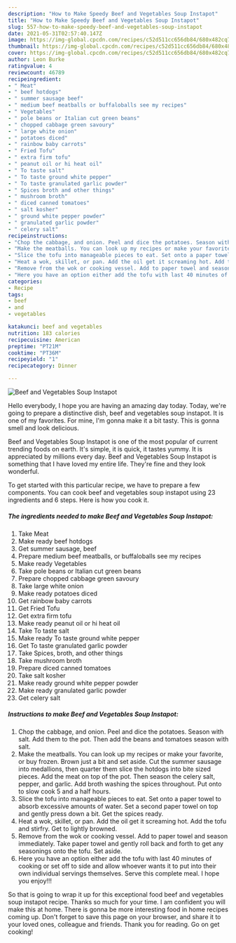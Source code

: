 ```yaml
---
description: "How to Make Speedy Beef and Vegetables Soup Instapot"
title: "How to Make Speedy Beef and Vegetables Soup Instapot"
slug: 557-how-to-make-speedy-beef-and-vegetables-soup-instapot
date: 2021-05-31T02:57:40.147Z
image: https://img-global.cpcdn.com/recipes/c52d511cc656db84/680x482cq70/beef-and-vegetables-soup-instapot-recipe-main-photo.jpg
thumbnail: https://img-global.cpcdn.com/recipes/c52d511cc656db84/680x482cq70/beef-and-vegetables-soup-instapot-recipe-main-photo.jpg
cover: https://img-global.cpcdn.com/recipes/c52d511cc656db84/680x482cq70/beef-and-vegetables-soup-instapot-recipe-main-photo.jpg
author: Leon Burke
ratingvalue: 4
reviewcount: 46789
recipeingredient:
- " Meat"
- " beef hotdogs"
- " summer sausage beef"
- " medium beef meatballs or buffaloballs see my recipes"
- " Vegetables"
- " pole beans or Italian cut green beans"
- " chopped cabbage green savoury"
- " large white onion"
- " potatoes diced"
- " rainbow baby carrots"
- " Fried Tofu"
- " extra firm tofu"
- " peanut oil or hi heat oil"
- " To taste salt"
- " To taste ground white pepper"
- " To taste granulated garlic powder"
- " Spices broth and other things"
- " mushroom broth"
- " diced canned tomatoes"
- " salt kosher"
- " ground white pepper powder"
- " granulated garlic powder"
- " celery salt"
recipeinstructions:
- "Chop the cabbage, and onion. Peel and dice the potatoes. Season with salt. Add them to the pot. Then add the beans and tomatoes season with salt."
- "Make the meatballs. You can look up my recipes or make your favorite, or buy frozen. Brown just a bit and set aside. Cut the summer sausage into medallions, then quarter them slice the hotdogs into bite sized pieces. Add the meat on top of the pot. Then season the celery salt, pepper, and garlic. Add broth washing the spices throughout. Put onto to slow cook 5 and a half hours."
- "Slice the tofu into manageable pieces to eat. Set onto a paper towel to absorb excessive amounts of water. Set a second paper towel on top and gently press down a bit. Get the spices ready."
- "Heat a wok, skillet, or pan. Add the oil get it screaming hot. Add the tofu and stirfry. Get to lightly browned."
- "Remove from the wok or cooking vessel. Add to paper towel and season immediately. Take paper towel and gently roll back and forth to get any seasonings onto the tofu. Set aside."
- "Here you have an option either add the tofu with last 40 minutes of cooking or set off to side and allow whoever wants it to put into their own individual servings themselves. Serve this complete meal. I hope you enjoy!!!"
categories:
- Recipe
tags:
- beef
- and
- vegetables

katakunci: beef and vegetables 
nutrition: 183 calories
recipecuisine: American
preptime: "PT21M"
cooktime: "PT36M"
recipeyield: "1"
recipecategory: Dinner

---
```



![Beef and Vegetables Soup Instapot](https://img-global.cpcdn.com/recipes/c52d511cc656db84/680x482cq70/beef-and-vegetables-soup-instapot-recipe-main-photo.jpg)

Hello everybody, I hope you are having an amazing day today. Today, we're going to prepare a distinctive dish, beef and vegetables soup instapot. It is one of my favorites. For mine, I'm gonna make it a bit tasty. This is gonna smell and look delicious.



Beef and Vegetables Soup Instapot is one of the most popular of current trending foods on earth. It's simple, it is quick, it tastes yummy. It is appreciated by millions every day. Beef and Vegetables Soup Instapot is something that I have loved my entire life. They're fine and they look wonderful.


To get started with this particular recipe, we have to prepare a few components. You can cook beef and vegetables soup instapot using 23 ingredients and 6 steps. Here is how you cook it.

<!--inarticleads1-->

##### The ingredients needed to make Beef and Vegetables Soup Instapot:

1. Take  Meat
1. Make ready  beef hotdogs
1. Get  summer sausage, beef
1. Prepare  medium beef meatballs, or buffaloballs see my recipes
1. Make ready  Vegetables
1. Take  pole beans or Italian cut green beans
1. Prepare  chopped cabbage green savoury
1. Take  large white onion
1. Make ready  potatoes diced
1. Get  rainbow baby carrots
1. Get  Fried Tofu
1. Get  extra firm tofu
1. Make ready  peanut oil or hi heat oil
1. Take  To taste salt
1. Make ready  To taste ground white pepper
1. Get  To taste granulated garlic powder
1. Take  Spices, broth, and other things
1. Take  mushroom broth
1. Prepare  diced canned tomatoes
1. Take  salt kosher
1. Make ready  ground white pepper powder
1. Make ready  granulated garlic powder
1. Get  celery salt




<!--inarticleads2-->

##### Instructions to make Beef and Vegetables Soup Instapot:

1. Chop the cabbage, and onion. Peel and dice the potatoes. Season with salt. Add them to the pot. Then add the beans and tomatoes season with salt.
1. Make the meatballs. You can look up my recipes or make your favorite, or buy frozen. Brown just a bit and set aside. Cut the summer sausage into medallions, then quarter them slice the hotdogs into bite sized pieces. Add the meat on top of the pot. Then season the celery salt, pepper, and garlic. Add broth washing the spices throughout. Put onto to slow cook 5 and a half hours.
1. Slice the tofu into manageable pieces to eat. Set onto a paper towel to absorb excessive amounts of water. Set a second paper towel on top and gently press down a bit. Get the spices ready.
1. Heat a wok, skillet, or pan. Add the oil get it screaming hot. Add the tofu and stirfry. Get to lightly browned.
1. Remove from the wok or cooking vessel. Add to paper towel and season immediately. Take paper towel and gently roll back and forth to get any seasonings onto the tofu. Set aside.
1. Here you have an option either add the tofu with last 40 minutes of cooking or set off to side and allow whoever wants it to put into their own individual servings themselves. Serve this complete meal. I hope you enjoy!!!




So that is going to wrap it up for this exceptional food beef and vegetables soup instapot recipe. Thanks so much for your time. I am confident you will make this at home. There is gonna be more interesting food in home recipes coming up. Don't forget to save this page on your browser, and share it to your loved ones, colleague and friends. Thank you for reading. Go on get cooking!

